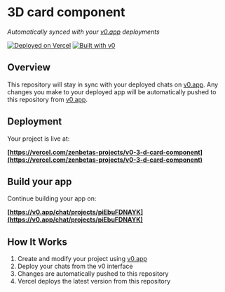 # 3D card component

*Automatically synced with your [v0.app](https://v0.app) deployments*

[![Deployed on Vercel](https://img.shields.io/badge/Deployed%20on-Vercel-black?style=for-the-badge&logo=vercel)](https://vercel.com/zenbetas-projects/v0-3-d-card-component)
[![Built with v0](https://img.shields.io/badge/Built%20with-v0.app-black?style=for-the-badge)](https://v0.app/chat/projects/piEbuFDNAYK)

## Overview

This repository will stay in sync with your deployed chats on [v0.app](https://v0.app).
Any changes you make to your deployed app will be automatically pushed to this repository from [v0.app](https://v0.app).

## Deployment

Your project is live at:

**[https://vercel.com/zenbetas-projects/v0-3-d-card-component](https://vercel.com/zenbetas-projects/v0-3-d-card-component)**

## Build your app

Continue building your app on:

**[https://v0.app/chat/projects/piEbuFDNAYK](https://v0.app/chat/projects/piEbuFDNAYK)**

## How It Works

1. Create and modify your project using [v0.app](https://v0.app)
2. Deploy your chats from the v0 interface
3. Changes are automatically pushed to this repository
4. Vercel deploys the latest version from this repository
